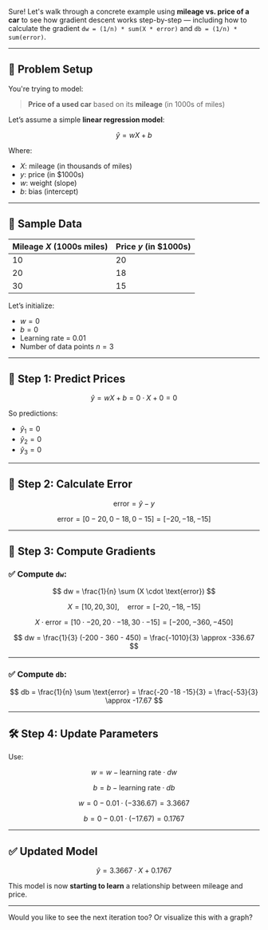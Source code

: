 Sure! Let's walk through a concrete example using **mileage vs. price of a car** to see how gradient descent works step-by-step — including how to calculate the gradient `dw = (1/n) * sum(X * error)` and `db = (1/n) * sum(error)`.

---

## 🚗 Problem Setup

You're trying to model:

> **Price of a used car** based on its **mileage** (in 1000s of miles)

Let’s assume a simple **linear regression model**:

$$
\hat{y} = wX + b
$$

Where:

* $X$: mileage (in thousands of miles)
* $y$: price (in \$1000s)
* $w$: weight (slope)
* $b$: bias (intercept)

---

## 🧪 Sample Data

| Mileage $X$ (1000s miles) | Price $y$ (in \$1000s) |
| ------------------------- | ---------------------- |
| 10                        | 20                     |
| 20                        | 18                     |
| 30                        | 15                     |

Let’s initialize:

* $w = 0$
* $b = 0$
* Learning rate = 0.01
* Number of data points $n = 3$

---

## 🔢 Step 1: Predict Prices

$$
\hat{y} = wX + b = 0 \cdot X + 0 = 0
$$

So predictions:

* $\hat{y}_1 = 0$
* $\hat{y}_2 = 0$
* $\hat{y}_3 = 0$

---

## 🧮 Step 2: Calculate Error

$$
\text{error} = \hat{y} - y
$$

$$
\text{error} = [0 - 20, 0 - 18, 0 - 15] = [-20, -18, -15]
$$

---

## 🔁 Step 3: Compute Gradients

### ✅ Compute `dw`:

$$
dw = \frac{1}{n} \sum (X \cdot \text{error})
$$

$$
X = [10, 20, 30], \quad \text{error} = [-20, -18, -15]
$$

$$
X \cdot \text{error} = [10 \cdot -20, 20 \cdot -18, 30 \cdot -15] = [-200, -360, -450]
$$

$$
dw = \frac{1}{3} (-200 - 360 - 450) = \frac{-1010}{3} \approx -336.67
$$

---

### ✅ Compute `db`:

$$
db = \frac{1}{n} \sum \text{error} = \frac{-20 -18 -15}{3} = \frac{-53}{3} \approx -17.67
$$

---

## 🛠️ Step 4: Update Parameters

Use:

$$
w = w - \text{learning rate} \cdot dw
$$

$$
b = b - \text{learning rate} \cdot db
$$

$$
w = 0 - 0.01 \cdot (-336.67) = 3.3667
$$

$$
b = 0 - 0.01 \cdot (-17.67) = 0.1767
$$

---

## ✅ Updated Model

$$
\hat{y} = 3.3667 \cdot X + 0.1767
$$

This model is now **starting to learn** a relationship between mileage and price.

---

Would you like to see the next iteration too? Or visualize this with a graph?
